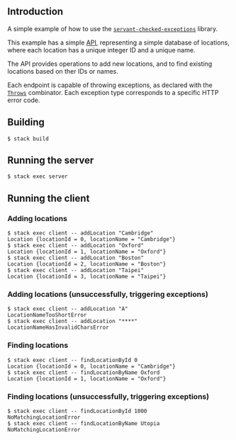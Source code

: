 ## Introduction

A simple example of how to use the [`servant-checked-exceptions`](https://hackage.haskell.org/package/servant-checked-exceptions) library.

This example has a simple [API](https://github.com/jonathanknowles/servant-checked-exceptions-example/blob/master/common/Api.hs), representing a simple database of locations, where each location has a unique integer ID and a unique name.

The API provides operations to add new locations, and to find existing locations based on ther IDs or names.

Each endpoint is capable of throwing exceptions, as declared with the [`Throws`](hackage.haskell.org/package/servant-checked-exceptions-core/docs/Servant-Checked-Exceptions-Internal-Servant-API.html#t:Throws) combinator. Each exception type corresponds to a specific HTTP error code.

## Building
```
$ stack build
```
## Running the server
```
$ stack exec server
```
## Running the client
### Adding locations
```
$ stack exec client -- addLocation "Cambridge"
Location {locationId = 0, locationName = "Cambridge"}
$ stack exec client -- addLocation "Oxford"
Location {locationId = 1, locationName = "Oxford"}
$ stack exec client -- addLocation "Boston"
Location {locationId = 2, locationName = "Boston"}
$ stack exec client -- addLocation "Taipei"
Location {locationId = 3, locationName = "Taipei"}
```
### Adding locations (unsuccessfully, triggering exceptions)
```
$ stack exec client -- addLocation "A"
LocationNameTooShortError
$ stack exec client -- addLocation "****"
LocationNameHasInvalidCharsError
```
### Finding locations
```
$ stack exec client -- findLocationById 0
Location {locationId = 0, locationName = "Cambridge"}
$ stack exec client -- findLocationByName Oxford
Location {locationId = 1, locationName = "Oxford"}
```
### Finding locations (unsuccessfully, triggering exceptions)
```
$ stack exec client -- findLocationById 1000
NoMatchingLocationError
$ stack exec client -- findLocationByName Utopia
NoMatchingLocationError
```
